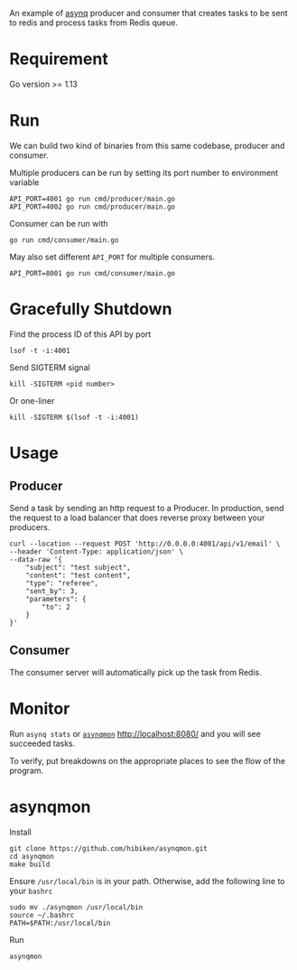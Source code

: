 An example of [asynq](https://github.com/hibiken/asynq) producer and consumer that creates tasks to be sent to redis and process tasks from Redis queue.

# Requirement

Go version >= 1.13

# Run

We can build two kind of binaries from this same codebase, producer and consumer.

Multiple producers can be run by setting its port number to environment variable

    API_PORT=4001 go run cmd/producer/main.go
    API_PORT=4002 go run cmd/producer/main.go

Consumer can be run with

    go run cmd/consumer/main.go

May also set different `API_PORT` for multiple consumers.

    API_PORT=8001 go run cmd/consumer/main.go

# Gracefully Shutdown

Find the process ID of this API by port

    lsof -t -i:4001

Send SIGTERM signal

    kill -SIGTERM <pid number>

Or one-liner

    kill -SIGTERM $(lsof -t -i:4001)

# Usage

## Producer

Send a task by sending an http request to a Producer. In production, send the request to a load balancer that does reverse proxy between your producers.

    curl --location --request POST 'http://0.0.0.0:4001/api/v1/email' \
    --header 'Content-Type: application/json' \
    --data-raw '{
        "subject": "test subject",
        "content": "test content",
        "type": "referee",
        "sent_by": 3,
        "parameters": {
            "to": 2
        }
    }'

## Consumer

The consumer server will automatically pick up the task from Redis.

# Monitor

Run `asynq stats` or [`asynqmon`](#asynqmon) [http://localhost:8080/](http://localhost:8080/) and you will see succeeded tasks.

To verify, put breakdowns on the appropriate places to see the flow of the program.


# asynqmon

Install

    git clone https://github.com/hibiken/asynqmon.git
    cd asynqmon
    make build


Ensure `/usr/local/bin` is in your path. Otherwise, add the following line to your `bashrc`

    sudo mv ./asynqmon /usr/local/bin
    source ~/.bashrc
    PATH=$PATH:/usr/local/bin

Run

    asynqmon

    